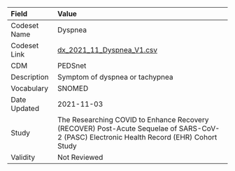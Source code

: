 |Field        |Value                                                                                                                                    |
|:------------|:----------------------------------------------------------------------------------------------------------------------------------------|
|Codeset Name |Dyspnea                                                                                                                                  |
|Codeset Link |[dx_2021_11_Dyspnea_V1.csv](https://github.com/PEDSnet/Variable-Dictionary/blob/main/conditions/dx_2021_11_Dyspnea_V1.csv)               |
|CDM          |PEDSnet                                                                                                                                  |
|Description  |Symptom of dyspnea or tachypnea                                                                                                          |
|Vocabulary   |SNOMED                                                                                                                                   |
|Date Updated |2021-11-03                                                                                                                               |
|Study        |The Researching COVID to Enhance Recovery (RECOVER) Post-Acute Sequelae of SARS-CoV-2 (PASC) Electronic Health Record (EHR) Cohort Study |
|Validity     |Not Reviewed                                                                                                                             |
